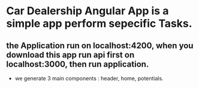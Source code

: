 # Car Dealership Angular App is a simple app perform sepecific Tasks.

## the Application run on localhost:4200, when you download this app run api first on localhost:3000, then run application.

- we generate 3 main components : header, home, potentials.
